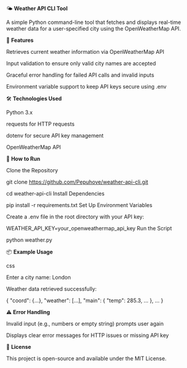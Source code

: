 🌤️ **Weather API CLI Tool**

A simple Python command-line tool that fetches and displays real-time weather 
data for a user-specified city using the OpenWeatherMap API.

🔧 **Features**

Retrieves current weather information via OpenWeatherMap API

Input validation to ensure only valid city names are accepted

Graceful error handling for failed API calls and invalid inputs

Environment variable support to keep API keys secure using .env


🛠️ **Technologies Used**

Python 3.x

requests for HTTP requests

dotenv for secure API key management

OpenWeatherMap API


🚀 **How to Run**

Clone the Repository


git clone https://github.com/Pepuhove/weather-api-cli.git

cd weather-api-cli
Install Dependencies


pip install -r requirements.txt
Set Up Environment Variables

Create a .env file in the root directory with your API key:


WEATHER_API_KEY=your_openweathermap_api_key
Run the Script

python weather.py


📦 **Example Usage**

css


Enter a city name: London

Weather data retrieved successfully:

{
  "coord": {...},
  "weather": [...],
  "main": {
    "temp": 285.3,
    ...
  },
  ...
}


⚠️ **Error Handling**


Invalid input (e.g., numbers or empty string) prompts user again

Displays clear error messages for HTTP issues or missing API key


📄 **License**

This project is open-source and available under the MIT License.
